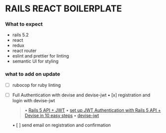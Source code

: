 # RAILS REACT BOILERPLATE

### What to expect
 -  rails 5.2
 - react 
 - redux
 - react router
 - eslint and prettier for linting
 - semantic UI for styling 

 ### what to add on update
  - [ ] rubocop for ruby linting
  - [ ] Full Authentication with devise and devise-jwt
    • [x] registration and login with devise-jwt
    > • [Rails 5 API + JWT](https://medium.com/@mazik.wyry/rails-5-api-jwt-setup-in-minutes-using-devise-71670fd4ed03)
    • [set up JWT Authentication with Rails 5 API + Devise in 10 easy steps](https://medium.com/@nandhae/2019-how-i-set-up-authentication-with-jwt-in-just-a-few-lines-of-code-with-rails-5-api-devise-9db7d3cee2c0)
    • [devise-jwt](https://github.com/waiting-for-dev/devise-jwt)
    
    • [ ] send email on registration and confirmation
  


